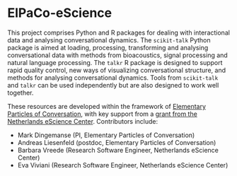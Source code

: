 # ElPaCo-eScience
This project comprises Python and R packages for dealing with interactional data and analysing conversational dynamics. The `scikit-talk` Python package is aimed at loading, processing, transforming and analysing conversational data with methods from bioacoustics, signal processing and natural language processing. The `talkr` R package is designed to support rapid quality control, new ways of visualizing conversational structure, and methods for analysing conversational dynamics. Tools from `scikit-talk` and `talkr` can be used independently but are also designed to work well together.

These resources are developed within the framework of [Elementary Particles of Conversation](https://markdingemanse.net/elpaco/), with key support from a [grant from the Netherlands eScience Center](https://research-software-directory.org/projects/diversity-aware). Contributors include:
* Mark Dingemanse (PI, Elementary Particles of Conversation)
* Andreas Liesenfeld (postdoc, Elementary Particles of Conversation)
* Barbara Vreede (Research Software Engineer, Netherlands eScience Center)
* Eva Viviani (Research Software Engineer, Netherlands eScience Center)

